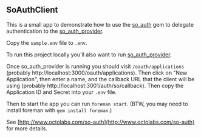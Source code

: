 ## SoAuthClient

This is a small app to demonstrate how to use the
[so_auth](https://github.com/jagthedrummer/so_auth) gem to delegate
authentication to the
[so_auth_provider](https://github.com/jagthedrummer/so_auth_provider).

Copy the `sample.env` file to `.env`.

To run this project locally you'll also want to run [so_auth_provider](https://github.com/jagthedrummer/so_auth_provider).

Once so_auth_provider is running you should visit `/oauth/applications`
(probably http://localhost:3000/oauth/applications).  Then click on "New Application",
then enter a name, and the callback URL that the client will be using
(probably http://localhost:3001/auth/so/callback).  Then copy the
Application ID and Secret into your `.env` file.

Then to start the app you can run `foreman start`.  (BTW, you may need
to install foreman with `gem install foreman`.)

See [http://www.octolabs.com/so-auth](http://www.octolabs.com/so-auth)
for more details.

